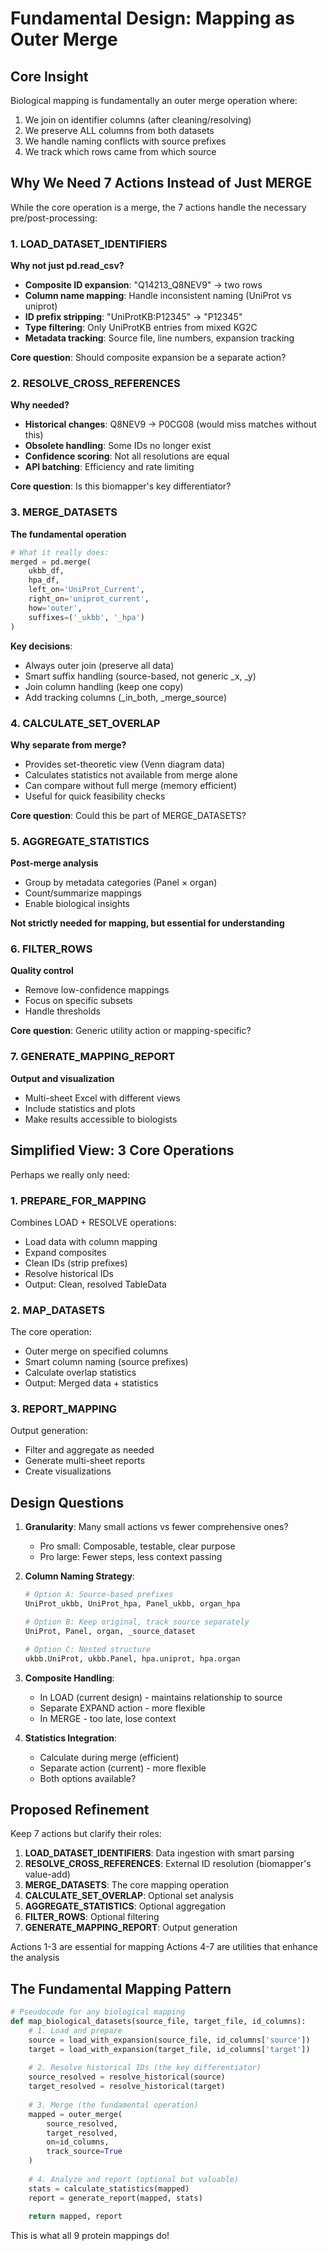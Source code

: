 # Fundamental Design: Mapping as Outer Merge

## Core Insight
Biological mapping is fundamentally an outer merge operation where:
1. We join on identifier columns (after cleaning/resolving)
2. We preserve ALL columns from both datasets
3. We handle naming conflicts with source prefixes
4. We track which rows came from which source

## Why We Need 7 Actions Instead of Just MERGE

While the core operation is a merge, the 7 actions handle the necessary pre/post-processing:

### 1. LOAD_DATASET_IDENTIFIERS
**Why not just pd.read_csv?**
- **Composite ID expansion**: "Q14213_Q8NEV9" → two rows
- **Column name mapping**: Handle inconsistent naming (UniProt vs uniprot)
- **ID prefix stripping**: "UniProtKB:P12345" → "P12345"
- **Type filtering**: Only UniProtKB entries from mixed KG2C
- **Metadata tracking**: Source file, line numbers, expansion tracking

**Core question**: Should composite expansion be a separate action?

### 2. RESOLVE_CROSS_REFERENCES
**Why needed?**
- **Historical changes**: Q8NEV9 → P0CG08 (would miss matches without this)
- **Obsolete handling**: Some IDs no longer exist
- **Confidence scoring**: Not all resolutions are equal
- **API batching**: Efficiency and rate limiting

**Core question**: Is this biomapper's key differentiator?

### 3. MERGE_DATASETS
**The fundamental operation**
```python
# What it really does:
merged = pd.merge(
    ukbb_df, 
    hpa_df,
    left_on='UniProt_Current',
    right_on='uniprot_current',
    how='outer',
    suffixes=('_ukbb', '_hpa')
)
```

**Key decisions**:
- Always outer join (preserve all data)
- Smart suffix handling (source-based, not generic _x, _y)
- Join column handling (keep one copy)
- Add tracking columns (_in_both, _merge_source)

### 4. CALCULATE_SET_OVERLAP
**Why separate from merge?**
- Provides set-theoretic view (Venn diagram data)
- Calculates statistics not available from merge alone
- Can compare without full merge (memory efficient)
- Useful for quick feasibility checks

**Core question**: Could this be part of MERGE_DATASETS?

### 5. AGGREGATE_STATISTICS
**Post-merge analysis**
- Group by metadata categories (Panel × organ)
- Count/summarize mappings
- Enable biological insights

**Not strictly needed for mapping, but essential for understanding**

### 6. FILTER_ROWS
**Quality control**
- Remove low-confidence mappings
- Focus on specific subsets
- Handle thresholds

**Core question**: Generic utility action or mapping-specific?

### 7. GENERATE_MAPPING_REPORT
**Output and visualization**
- Multi-sheet Excel with different views
- Include statistics and plots
- Make results accessible to biologists

## Simplified View: 3 Core Operations

Perhaps we really only need:

### 1. PREPARE_FOR_MAPPING
Combines LOAD + RESOLVE operations:
- Load data with column mapping
- Expand composites
- Clean IDs (strip prefixes)
- Resolve historical IDs
- Output: Clean, resolved TableData

### 2. MAP_DATASETS
The core operation:
- Outer merge on specified columns
- Smart column naming (source prefixes)
- Calculate overlap statistics
- Output: Merged data + statistics

### 3. REPORT_MAPPING
Output generation:
- Filter and aggregate as needed
- Generate multi-sheet reports
- Create visualizations

## Design Questions

1. **Granularity**: Many small actions vs fewer comprehensive ones?
   - Pro small: Composable, testable, clear purpose
   - Pro large: Fewer steps, less context passing

2. **Column Naming Strategy**:
   ```python
   # Option A: Source-based prefixes
   UniProt_ukbb, UniProt_hpa, Panel_ukbb, organ_hpa
   
   # Option B: Keep original, track source separately
   UniProt, Panel, organ, _source_dataset
   
   # Option C: Nested structure
   ukbb.UniProt, ukbb.Panel, hpa.uniprot, hpa.organ
   ```

3. **Composite Handling**:
   - In LOAD (current design) - maintains relationship to source
   - Separate EXPAND action - more flexible
   - In MERGE - too late, lose context

4. **Statistics Integration**:
   - Calculate during merge (efficient)
   - Separate action (current) - more flexible
   - Both options available?

## Proposed Refinement

Keep 7 actions but clarify their roles:

1. **LOAD_DATASET_IDENTIFIERS**: Data ingestion with smart parsing
2. **RESOLVE_CROSS_REFERENCES**: External ID resolution (biomapper's value-add)
3. **MERGE_DATASETS**: The core mapping operation
4. **CALCULATE_SET_OVERLAP**: Optional set analysis
5. **AGGREGATE_STATISTICS**: Optional aggregation
6. **FILTER_ROWS**: Optional filtering
7. **GENERATE_MAPPING_REPORT**: Output generation

Actions 1-3 are essential for mapping
Actions 4-7 are utilities that enhance the analysis

## The Fundamental Mapping Pattern

```python
# Pseudocode for any biological mapping
def map_biological_datasets(source_file, target_file, id_columns):
    # 1. Load and prepare
    source = load_with_expansion(source_file, id_columns['source'])
    target = load_with_expansion(target_file, id_columns['target'])
    
    # 2. Resolve historical IDs (the key differentiator)
    source_resolved = resolve_historical(source)
    target_resolved = resolve_historical(target)
    
    # 3. Merge (the fundamental operation)
    mapped = outer_merge(
        source_resolved, 
        target_resolved,
        on=id_columns,
        track_source=True
    )
    
    # 4. Analyze and report (optional but valuable)
    stats = calculate_statistics(mapped)
    report = generate_report(mapped, stats)
    
    return mapped, report
```

This is what all 9 protein mappings do!